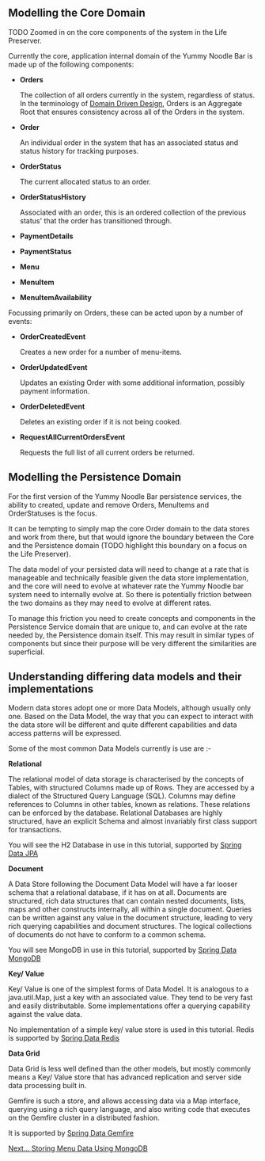  

## Modelling the Core Domain

TODO Zoomed in on the core components of the system in the Life Preserver.

Currently the core, application internal domain of the Yummy Noodle Bar is made up of the following components:

* **Orders**

    The collection of all orders currently in the system, regardless of status. In the terminology of [Domain Driven Design](http://en.wikipedia.org/wiki/Domain-driven_design), Orders is an Aggregate Root that ensures consistency across all of the Orders in the system.

* **Order**

    An individual order in the system that has an associated status and status history for tracking purposes.

* **OrderStatus**

    The current allocated status to an order.

* **OrderStatusHistory**

    Associated with an order, this is an ordered collection of the previous status' that the order has transitioned through.

* **PaymentDetails**
* **PaymentStatus**
* **Menu**
* **MenuItem**
* **MenuItemAvailability**

Focussing primarily on Orders, these can be acted upon by a number of events:

* **OrderCreatedEvent**

    Creates a new order for a number of menu-items.

* **OrderUpdatedEvent**

    Updates an existing Order with some additional information, possibly payment information.

* **OrderDeletedEvent**

    Deletes an existing order if it is not being cooked.

* **RequestAllCurrentOrdersEvent**

    Requests the full list of all current orders be returned.

## Modelling the Persistence Domain

For the first version of the Yummy Noodle Bar persistence services, the ability to created, update and remove Orders, MenuItems and OrderStatuses is the focus.

It can be tempting to simply map the core Order domain to the data stores and work from there, but that would ignore the boundary between the Core and the Persistence domain (TODO highlight this boundary on a focus on the Life Preserver).

The data model of your persisted data will need to change at a rate that is manageable and technically feasible given the data store implementation, and the core will need to evolve at whatever rate the Yummy Noodle bar system need to internally evolve at. So there is potentially friction between the two domains as they may need to evolve at different rates.

To manage this friction you need to create concepts and components in the Persistence Service domain that are unique to, and can evolve at the rate needed by, the Persistence domain itself. This may result in similar types of components but since their purpose will be very different the similarities are superficial.

## Understanding differing data models and their implementations

Modern data stores adopt one or more Data Models, although usually only one.  Based on the Data Model, the way that you can expect to interact with the data store will be different and quite different capabilities and data access patterns will be expressed.

Some of the most common Data Models currently is use are :-

**Relational**

The relational model of data storage is characterised by the concepts of Tables, with structured Columns made up of Rows.  They are accessed by a dialect of the Structured Query Language (SQL). Columns may define references to Columns in other tables, known as relations. These relations can be enforced by the database.     Relational Databases are highly structured, have an explicit Schema and almost invariably first class support for transactions.

You will see the H2 Database in use in this tutorial, supported by [Spring Data JPA](http://www.springsource.org/spring-data/jpa)
    
**Document**

A Data Store following the Document Data Model will have a far looser schema that a relational database, if it has on at all. Documents are structured, rich data structures that can contain nested documents, lists, maps and other constructs internally, all within a single document. Queries can be written against any value in the document structure, leading to very rich querying capabilities and document structures.  The logical collections of documents do not have to conform to a common schema.

You will see MongoDB in use in this tutorial, supported by [Spring Data MongoDB](http://www.springsource.org/spring-data/mongodb)

**Key/ Value**

Key/ Value is one of the simplest forms of Data Model.  It is analogous to a java.util.Map, just a key with an associated value.  They tend to be very fast and easily distributable.
Some implementations offer a querying capability against the value data.

No implementation of a simple key/ value store is used in this tutorial. Redis is supported by [Spring Data Redis](http://www.springsource.org/spring-data/redis)

**Data Grid**

Data Grid is less well defined than the other models, but mostly commonly means a Key/ Value store that has advanced replication and server side data processing built in.

Gemfire is such a store, and allows accessing data via a Map interface, querying using a rich query language, and also writing code that executes on the Gemfire cluster in a distributed fashion.

It is supported by [Spring Data Gemfire](http://www.springsource.org/spring-gemfire)


[Next… Storing Menu Data Using MongoDB](../2/)





